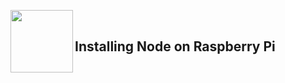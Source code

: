 <a href="https://nodejs.org/en/download/"><img src="https://nodejs.org/static/images/logo.svgg" align="left" width="100px"></a>

<br>

## Installing Node on Raspberry Pi

<br>

